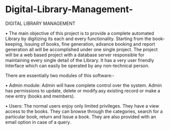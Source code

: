 # Digital-Library-Management-

DIGITAL LIBRARY MANAGEMENT

• The main objective of this project is to provide a complete automated Library by digitizing its each and every functionality. Starting from the book-keeping, Issuing of books, fine generation, advance booking and report generation all will be accomplished under one single project. The project will be a web based project with a database server responsible for maintaining every single detail of the Library. It has a very user friendly Interface which can easily be operated by any non-technical person.

There are essentially two modules of this software:-

• Admin module: Admin will have complete control over the system. Admin has permissions to update, delete or modify.asy existing record or make a new entry (books and members).

• Users: The normal users enjoy only limited privileges. They have a view access to the books. They can browse through the categories, search for a particular book, return and Issue a book. They are also provided with an email option in case of a query.
